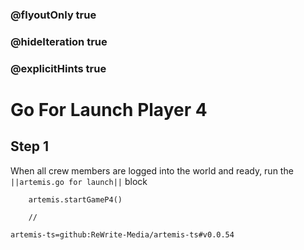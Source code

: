 ### @flyoutOnly true
### @hideIteration true
### @explicitHints true

# Go For Launch Player 4

## Step 1
When all crew members are logged into the world and ready, run the ``||artemis.go for launch||`` block

```ghost
    artemis.startGameP4()
```
```template
    //
```

```package
artemis-ts=github:ReWrite-Media/artemis-ts#v0.0.54
```